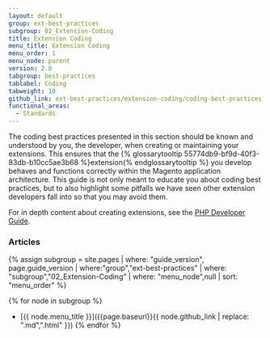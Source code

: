 ```yaml
---
layout: default
group: ext-best-practices
subgroup: 02_Extension-Coding
title: Extension Coding
menu_title: Extension Coding
menu_order: 1
menu_node: parent
version: 2.0
tabgroup: best-practices
tablabel: Coding
tabweight: 10
github_link: ext-best-practices/extension-coding/coding-best-practices.md
functional_areas:
  - Standards
---
```


The coding best practices presented in this section should be known and understood by you, the developer, when creating or maintaining your extensions. This ensures that the {% glossarytooltip 55774db9-bf9d-40f3-83db-b10cc5ae3b68 %}extension{% endglossarytooltip %} you develop behaves and functions correctly within the Magento application architecture. This guide is not only meant to educate you about coding best practices, but to also highlight some pitfalls we have seen other extension developers fall into so that you may avoid them.

For in depth content about creating extensions, see the [PHP Developer Guide]({{page.baseurl}}/extension-dev-guide/bk-extension-dev-guide.html).

### Articles

{% assign subgroup = site.pages | where: "guide_version", page.guide_version | where:"group","ext-best-practices" | where: "subgroup","02_Extension-Coding" | where: "menu_node",null | sort: "menu_order" %}

{% for node in subgroup %}
*  [{{ node.menu_title }}]({{page.baseurl}}{{ node.github_link | replace: ".md",".html" }})
{% endfor %}
